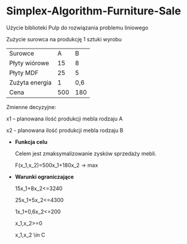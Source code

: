 # Simplex-Algorithm-Furniture-Sale
Użycie biblioteki Pulp do rozwiązania problemu liniowego

Zużycie surowca na produkcję 1 sztuki wyrobu
<table>
<tr>
 <td>
Surowce	      
<td> A	 
<td> B
<tr>
<td>
Płyty wiórowe
<td>15
<td>8
<tr>
<td>Płyty MDF
<td>25
<td>5
<tr>
<td>Zużyta energia
<td>1	  
<td>0,6
<tr>
<td>Cena	          
<td>500
<td>180
</table>
Zmienne decyzyjne:

x1 – planowana ilość produkcji mebla rodzaju A

x2 - planowana ilość produkcji mebla rodzaju B

<ul>
  <li><b>Funkcja celu</b> 

Celem jest zmaksymalizowanie zysków sprzedaży mebli.

F(x_1,x_2)=500x_1+180x_2 -> max


<li><b>Warunki ograniczające</b> 

15x_1+8x_2<=3240

25x_1+5x_2<=4300

1x_1+0,6x_2<=200

x_1,x_2>=0

x_1,x_2 \in C
</ul>
